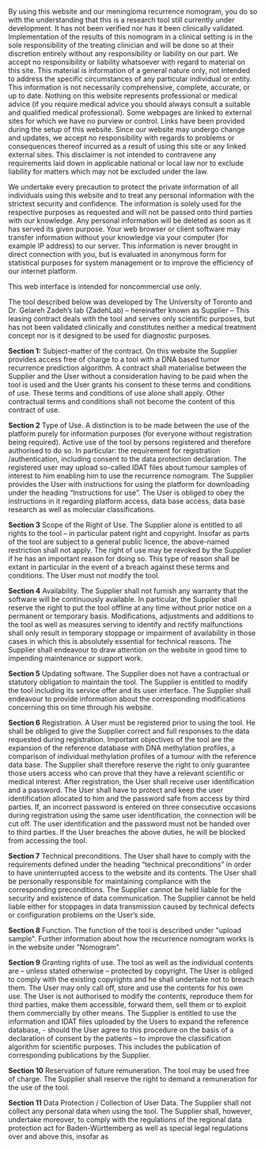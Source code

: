 By using this website and our meningioma recurrence nomogram, you do so with the understanding that this is a research tool still currently under development. It has not been verified nor has it been clinically validated. Implementation of the results of this nomogram in a clinical setting is in the sole responsibility of the treating clinician and will be done so at their discretion entirely without any responsibility or liability on our part.
We accept no responsibility or liability whatsoever with regard to material on this site. This material is information of a general nature only, not intended to address the specific circumstances of any particular individual or entity. This information is not necessarily comprehensive, complete, accurate, or up to date. Nothing on this website represents professional or medical advice (if you require medical advice you should always consult a suitable and qualified medical professional). Some webpages are linked to external sites for which we have no purview or control. Links have been provided during the setup of this website. Since our website may undergo change and updates, we accept no responsibility with regards to problems or consequences thereof incurred as a result of using this site or any linked external sites. This disclaimer is not intended to contravene any requirements laid down in applicable national or local law nor to exclude liability for matters which may not be excluded under the law. 

We undertake every precaution to protect the private information of all individuals using this website and to treat any personal information with the strictest security and confidence. The information is solely used for the respective purposes as requested and will not be passed onto third parties with our knowledge. Any personal information will be deleted as soon as it has served its given purpose. Your web browser or client software may transfer information without your knowledge via your computer (for example IP address) to our server. This information is never brought in direct connection with you, but is evaluated in anonymous form for statistical purposes for system management or to improve the efficiency of our internet platform.

This web interface is intended for noncommercial use only. 

The tool described below was developed by The University of Toronto and Dr. Gelareh Zadeh’s lab (ZadehLab)  – hereinafter known as Supplier – This leasing contract deals with the tool and serves only scientific purposes, but has not been validated clinically and constitutes neither a medical treatment concept nor is it designed to be used for diagnostic purposes.


**Section 1:**  Subject-matter of the contract. On this website the Supplier provides access free of charge to a tool with a DNA based tumor recurrence prediction algorithm.
A contract shall materialise between the Supplier and the User without a consideration having to be paid when the tool is used and the User grants his consent to these terms and conditions of use.
These terms and conditions of use alone shall apply. Other contractual terms and conditions shall not become the content of this contract of use.

**Section 2** Type of Use. A distinction is to be made between the use of the platform purely for information purposes (for everyone without registration being required). Active use of the tool by persons registered and therefore authorised to do so. In particular: the requirement for registration /authentication, including consent to the data protection declaration. The registered user may upload so-called IDAT files about tumour samples of interest to him enabling him to use the recurrence nomogram. The Supplier provides the User with instructions for using the platform for downloading under the heading “Instructions for use”. The User is obliged to obey the instructions in it regarding platform access, data base access, data base research as well as molecular classifications.

**Section 3** Scope of the Right of Use. The Supplier alone is entitled to all rights to the tool – in particular patent right and copyright. Insofar as parts of the tool are subject to a general public licence, the above-named restriction shall not apply. The right of use may be revoked by the Supplier if he has an important reason for doing so. This type of reason shall be extant in particular in the event of a breach against these terms and conditions. The User must not modify the tool.

**Section 4** Availability. The Supplier shall not furnish any warranty that the software will be continuously available. In particular, the Supplier shall reserve the right to put the tool offline at any time without prior notice on a permanent or temporary basis. Modifications, adjustments and additions to the tool as well as measures serving to identify and rectify malfunctions shall only result in temporary stoppage or impairment of availability in those cases in which this is absolutely essential for technical reasons. The Supplier shall endeavour to draw attention on the website in good time to impending maintenance or support work.

**Section 5** Updating software. The Supplier does not have a contractual or statutory obligation to maintain the tool. The Supplier is entitled to modify the tool including its service offer and its user interface. The Supplier shall endeavour to provide information about the corresponding modifications concerning this on time through his website.

**Section 6** Registration. A User must be registered prior to using the tool. He shall be obliged to give the Supplier correct and full responses to the data requested during registration. Important objectives of the tool are the expansion of the reference database with DNA methylation profiles, a comparison of individual methylation profiles of a tumour with the reference data base. The Supplier shall therefore reserve the right to only guarantee those users access who can prove that they have a relevant scientific or medical interest. After registration, the User shall receive user identification and a password. The User shall have to protect and keep the user identification allocated to him and the password safe from access by third parties. If, an incorrect password is entered on three consecutive occasions during registration using the same user identification, the connection will be cut off. The user identification and the password must not be handed over to third parties. If the User breaches the above duties, he will be blocked from accessing the tool.

**Section 7** Technical preconditions. The User shall have to comply with the requirements defined under the heading “technical preconditions” in order to have uninterrupted access to the website and its contents. The User shall be personally responsible for maintaining compliance with the corresponding preconditions. The Supplier cannot be held liable for the security and existence of data communication. The Supplier cannot be held liable either for stoppages in data transmission caused by technical defects or configuration problems on the User’s side.

**Section 8** Function. The function of the tool is described under "upload sample". Further information about how the recurrence nomogram works is in the website under ”Nomogram".

**Section 9** Granting rights of use. The tool as well as the individual contents are – unless stated otherwise – protected by copyright. The User is obliged to comply with the existing copyrights and he shall undertake not to breach them. The User may only call off, store and use the contents for his own use. The User is not authorised to modify the contents, reproduce them for third parties, make them accessible, forward them, sell them or to exploit them commercially by other means. The Supplier is entitled to use the information and IDAT files uploaded by the Users to expand the reference database, - should the User agree to this procedure on the basis of a declaration of consent by the patients – to improve the classification algorithm for scientific purposes. This includes the publication of corresponding publications by the Supplier.

**Section 10** Reservation of future remuneration. The tool may be used free of charge. The Supplier shall reserve the right to demand a remuneration for the use of the tool.

**Section 11** Data Protection / Collection of User Data. The Supplier shall not collect any personal data when using the tool. The Supplier shall, however, undertake moreover, to comply with the regulations of the regional data protection act for Baden-Württemberg as well as special legal regulations over and above this, insofar as